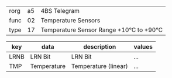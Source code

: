 
|    |   |   |
| -- | - | - |
| rorg | a5 | 4BS Telegram |
| func | 02 | Temperature Sensors |
| type | 17 | Temperature Sensor Range +10°C to +90°C |

| key | data | description | values |
| --- | --- | --- | --- |
  | LRNB | LRN Bit | LRN Bit | ... | 
| TMP | Temperature | Temperature (linear) | ... | 

  